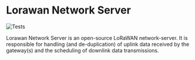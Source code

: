 # Lorawan Network Server

![Tests](https://github.com/brocaar/chirpstack-network-server/actions/workflows/main.yml/badge.svg?branch=master)

Lorawan Network Server is an open-source LoRaWAN network-server. 
It is responsible for handling (and de-duplication) of uplink data received by the gateway(s)
and the scheduling of downlink data transmissions.

